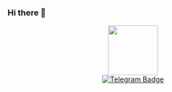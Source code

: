 ### Hi there 👋
<div id="header" align="center">
  <img src="https://media3.giphy.com/media/M9gbBd9nbDrOTu1Mqx/giphy.gif?cid=ecf05e47u0lrmh3i3ftrbacpaeephinld81my9j3gu8yt4ti&rid=giphy.gif&ct=s" width="100"/>
</div>
<div id="badges" align="center">
  <a href="https://t.me/cvine21">
    <img src="https://img.shields.io/badge/Telegram-blue?style=for-the-badge&logo=telegram&logoColor=white" alt="Telegram Badge"/>
  </a>
</div>
<!--
**cvine21/cvine21** is a ✨ _special_ ✨ repository because its `README.md` (this file) appears on your GitHub profile.

Here are some ideas to get you started:

- 🔭 I’m currently working on ...
- 🌱 I’m currently learning ...
- 👯 I’m looking to collaborate on ...
- 🤔 I’m looking for help with ...
- 💬 Ask me about ...
- 📫 How to reach me: ...
- 😄 Pronouns: ...
- ⚡ Fun fact: ...
-->
